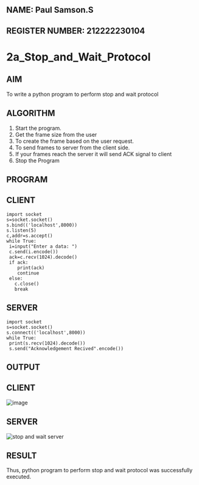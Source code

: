 ## NAME: Paul Samson.S
## REGISTER NUMBER: 212222230104

# 2a_Stop_and_Wait_Protocol

## AIM 
To write a python program to perform stop and wait protocol

## ALGORITHM
1. Start the program.
2. Get the frame size from the user
3. To create the frame based on the user request.
4. To send frames to server from the client side.
5. If your frames reach the server it will send ACK signal to client
6. Stop the Program
   
## PROGRAM
## CLIENT
~~~
import socket
s=socket.socket()
s.bind(('localhost',8000))
s.listen(5)
c,addr=s.accept()
while True:
 i=input("Enter a data: ")
 c.send(i.encode())
 ack=c.recv(1024).decode()
 if ack:
    print(ack)
    continue
 else:
   c.close()
   break
~~~
## SERVER
~~~
import socket
s=socket.socket()
s.connect(('localhost',8000))
while True:
 print(s.recv(1024).decode())
 s.send("Acknowledgement Recived".encode())
~~~
## OUTPUT
## CLIENT
![image](https://github.com/23006111/2a_Stop_and_Wait_Protocol/assets/145981696/ad45c04c-0caf-421a-809c-207a8e4a8b85)
## SERVER
![stop and wait server](https://github.com/23006111/2a_Stop_and_Wait_Protocol/assets/145981696/a755114e-2f6f-401b-b281-9c7b6287138b)


## RESULT
Thus, python program to perform stop and wait protocol was successfully executed.
